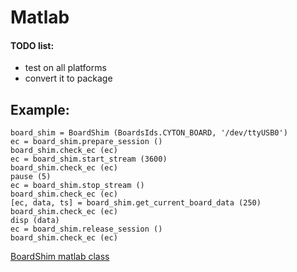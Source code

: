 # Matlab

#### TODO list:
* test on all platforms
* convert it to package

## Example:
```
board_shim = BoardShim (BoardsIds.CYTON_BOARD, '/dev/ttyUSB0')
ec = board_shim.prepare_session ()
board_shim.check_ec (ec)
ec = board_shim.start_stream (3600)
board_shim.check_ec (ec)
pause (5)
ec = board_shim.stop_stream ()
board_shim.check_ec (ec)
[ec, data, ts] = board_shim.get_current_board_data (250)
board_shim.check_ec (ec)
disp (data)
ec = board_shim.release_session ()
board_shim.check_ec (ec)
```
[BoardShim matlab class](./brainflow/BoardShim.m)
